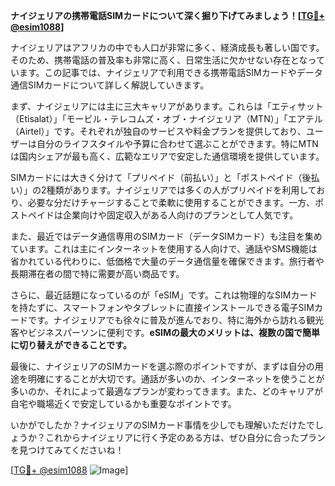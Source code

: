 **ナイジェリアの携帯電話SIMカードについて深く掘り下げてみましょう！[[TG💪+ @esim1088](https://t.me/s/esim1088)]**

ナイジェリアはアフリカの中でも人口が非常に多く、経済成長も著しい国です。そのため、携帯電話の普及率も非常に高く、日常生活に欠かせない存在となっています。この記事では、ナイジェリアで利用できる携帯電話SIMカードやデータ通信SIMカードについて詳しく解説していきます。

まず、ナイジェリアには主に三大キャリアがあります。これらは「エティサット（Etisalat）」「モービル・テレコムズ・オブ・ナイジェリア（MTN）」「エアテル（Airtel）」です。それぞれが独自のサービスや料金プランを提供しており、ユーザーは自分のライフスタイルや予算に合わせて選ぶことができます。特にMTNは国内シェアが最も高く、広範なエリアで安定した通信環境を提供しています。

SIMカードには大きく分けて「プリペイド（前払い）」と「ポストペイド（後払い）」の2種類があります。ナイジェリアでは多くの人がプリペイドを利用しており、必要な分だけチャージすることで柔軟に使用することができます。一方、ポストペイドは企業向けや固定収入がある人向けのプランとして人気です。

また、最近ではデータ通信専用のSIMカード（データSIMカード）も注目を集めています。これは主にインターネットを使用する人向けで、通話やSMS機能は省かれている代わりに、低価格で大量のデータ通信量を確保できます。旅行者や長期滞在者の間で特に需要が高い商品です。

さらに、最近話題になっているのが「eSIM」です。これは物理的なSIMカードを持たずに、スマートフォンやタブレットに直接インストールできる電子SIMカードです。ナイジェリアでも徐々に普及が進んでおり、特に海外から訪れる観光客やビジネスパーソンに便利です。**eSIMの最大のメリットは、複数の国で簡単に切り替えができることです。**

最後に、ナイジェリアのSIMカードを選ぶ際のポイントですが、まずは自分の用途を明確にすることが大切です。通話が多いのか、インターネットを使うことが多いのか、それによって最適なプランが変わってきます。また、どのキャリアが自宅や職場近くで安定しているかも重要なポイントです。

いかがでしたか？ナイジェリアのSIMカード事情を少しでも理解いただけたでしょうか？これからナイジェリアに行く予定のある方は、ぜひ自分に合ったプランを見つけてみてくださいね！

[[TG💪+ @esim1088](https://t.me/s/esim1088) ![Image](https://i.postimg.cc/Y0z9fWf4/image.png)]